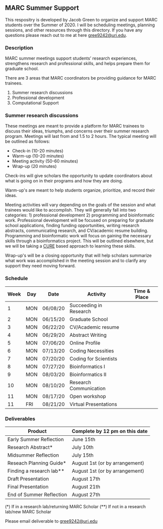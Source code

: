 
## MARC Summer Support

This respositry is developed by Jacob Green to organize and support MARC students over the Summer of 2020. I will be scheduling meetings, planning sessions, and other resources through this directory. If you have any questions please reach out to me at here gree9242@uri.edu. 

### Description
MARC summer meetings support students’ research experiences, strengthens research and professional skills, and helps prepare them for graduate school.

There are 3 areas that MARC coordinators be providing guidance for MARC trainees. 

1) Summer research discussions
2) Professional development
3) Computational Support

### Summer research discussions
These meetings are meant to provide a platform for MARC trainees to discuss their ideas, triumphs, and concerns over their summer research program. Meetings will last from and 1.5 to 2 hours. The typical meeting will be outlined as follows:

* Check-in (10-20 minutes)
* Warm-up (10-20 minutes)
* Meeting activity (50-60 minutes)
* Wrap-up (20 minutes)

Check-ins will give scholars the opportunity to update coordinators about what is going on in their programs and how they are doing.

Warm-up's are meant to help students organize, prioritize, and record their ideas.

Meeting activities will vary depending on the goals of the session and what trainees would like to accomplish. They will generally fall into two categories: 1) professional development 2) programming and bioinformatic work. Professional development will be focused on preparing for graduate school applications, finding funding opportunities, writing research abstracts, communicating research, and CV/academic resume building. Programming and bioinformatic work will focus on gaining the necessary skills through a bioinformatics project. This will be outlined elsewhere, but we will be taking a [CURE](https://www.hhmi.org/science-education/programs/model-programs-course-based-undergraduate-research-experience-cre-or-cure) based approach to learning these skills. 

Wrap-up's will be a closing opportunity that will help scholars summarize what work was accomplished in the meeting session and to clarify any support they need moving forward. 

### Schedule 

Week | Day | Date     | Activity               | Time & Place       | 
---- | --- | -------- | ---------------------- | ------------------ |
1    | MON | 06/08/20 | Succeeding in Research |                    |
2    | MON | 06/15/20 | Graduate School        |                    |
3    | MON | 06/22/20 | CV/Academic resume     |                    |
4    | MON | 06/29/20 | Abstract Writing       |                    |
5    | MON | 07/06/20 | Online Profile         |                    |
6    | MON | 07/13/20 | Coding Necessities     |                    |
7    | MON | 07/20/20 | Coding for Scientists  |                    |
8    | MON | 07/27/20 | Bioinformatics I       |                    |
9    | MON | 08/03/20 | Bioinformatics II      |                    |
10   | MON | 08/10/20 | Research Communication |                    |
11   | MON | 08/17/20 | Open workshop          |                    |
11   | FRI | 08/21/20 | Virtual Presentations  |                    |

### Deliverables

Product                    | Complete by 12 pm on this date  |
-------------------------- | ------------------------------- |
Early Summer Reflection    | June 15th                       |
Research Abstract*         | July 10th                       |
Midsummer Reflection       | July 15th                       |
Reseach Planning Guide*    | August 1st (or by arrangement)  |
Finding a research lab**   | August 1st (or by arrangement)  |
Draft Presentation         | August 17th                     |
Final Presentation         | August 21th                     |
End of Summer Reflection   | August 27th                     | 


(*) If in a research lab/returning MARC Scholar
(**) If not in a research lab/new MARC Scholar

Please email deliverable to gree9242@uri.edu
